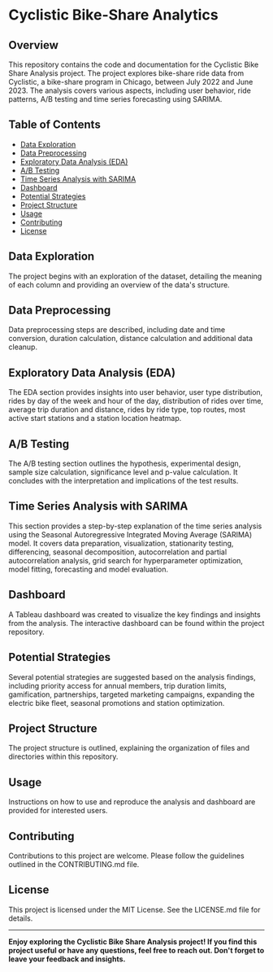# Cyclistic Bike-Share Analytics

## Overview

This repository contains the code and documentation for the Cyclistic Bike Share Analysis project. The project explores bike-share ride data from Cyclistic, a bike-share program in Chicago, between July 2022 and June 2023. The analysis covers various aspects, including user behavior, ride patterns, A/B testing and time series forecasting using SARIMA.

## Table of Contents

- [Data Exploration](#data-exploration)
- [Data Preprocessing](#data-preprocessing)
- [Exploratory Data Analysis (EDA)](#exploratory-data-analysis-eda)
- [A/B Testing](#ab-testing)
- [Time Series Analysis with SARIMA](#time-series-analysis-with-sarima)
- [Dashboard](#dashboard)
- [Potential Strategies](#potential-strategies)
- [Project Structure](#project-structure)
- [Usage](#usage)
- [Contributing](#contributing)
- [License](#license)

## Data Exploration

The project begins with an exploration of the dataset, detailing the meaning of each column and providing an overview of the data's structure.

## Data Preprocessing

Data preprocessing steps are described, including date and time conversion, duration calculation, distance calculation and additional data cleanup.

## Exploratory Data Analysis (EDA)

The EDA section provides insights into user behavior, user type distribution, rides by day of the week and hour of the day, distribution of rides over time, average trip duration and distance, rides by ride type, top routes, most active start stations and a station location heatmap.

## A/B Testing

The A/B testing section outlines the hypothesis, experimental design, sample size calculation, significance level and p-value calculation. It concludes with the interpretation and implications of the test results.

## Time Series Analysis with SARIMA

This section provides a step-by-step explanation of the time series analysis using the Seasonal Autoregressive Integrated Moving Average (SARIMA) model. It covers data preparation, visualization, stationarity testing, differencing, seasonal decomposition, autocorrelation and partial autocorrelation analysis, grid search for hyperparameter optimization, model fitting, forecasting and model evaluation.

## Dashboard

A Tableau dashboard was created to visualize the key findings and insights from the analysis. The interactive dashboard can be found within the project repository.

## Potential Strategies

Several potential strategies are suggested based on the analysis findings, including priority access for annual members, trip duration limits, gamification, partnerships, targeted marketing campaigns, expanding the electric bike fleet, seasonal promotions and station optimization.

## Project Structure

The project structure is outlined, explaining the organization of files and directories within this repository.

## Usage

Instructions on how to use and reproduce the analysis and dashboard are provided for interested users.

## Contributing

Contributions to this project are welcome. Please follow the guidelines outlined in the CONTRIBUTING.md file.

## License

This project is licensed under the MIT License. See the LICENSE.md file for details.

---

**Enjoy exploring the Cyclistic Bike Share Analysis project! If you find this project useful or have any questions, feel free to reach out. Don't forget to leave your feedback and insights.**

